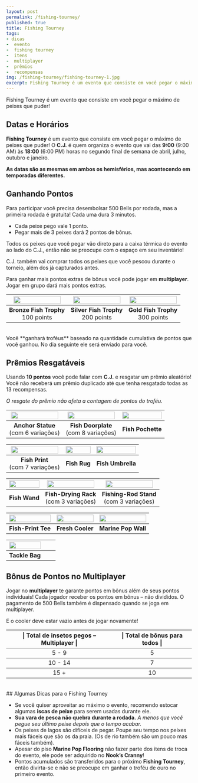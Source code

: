 ```yaml
---
layout: post
permalink: /fishing-tourney/
published: true
title: Fishing Tourney
tags:
- dicas
-  evento
-  fishing tourney
-  itens
-  multiplayer
-  prêmios
-  recompensas
img: /fishing-tourney/fishing-tourney-1.jpg
excerpt: Fishing Tourney é um evento que consiste em você pegar o máximo de peixes que puder!
---
```

Fishing Tourney é um evento que consiste em você pegar o máximo de peixes que puder!<!--more-->

## Datas e Horários

**Fishing Tourney** é um evento que consiste em você pegar o máximo de peixes que puder! O **C.J.** é quem organiza o evento que vai das **9:00** (9:00 AM) às **18:00** (6:00 PM) horas no segundo final de semana de abril, julho, outubro e janeiro.

**As datas são as mesmas em ambos os hemisférios, mas acontecendo em temporadas diferentes.**

## Ganhando Pontos

Para participar você precisa desembolsar 500 Bells por rodada, mas a primeira rodada é gratuita! Cada uma dura 3 minutos.

- Cada peixe pego vale 1 ponto.
- Pegar mais de 3 peixes dará 2 pontos de bônus.

Todos os peixes que você pegar vão direto para a caixa térmica do evento ao lado do C.J., então não se preocupe com o espaço em seu inventário!

C.J. também vai comprar todos os peixes que você pescou durante o torneio, além dos já capturados antes.

Para ganhar mais pontos extras de bônus você pode jogar em **multiplayer**. Jogar em grupo dará mais pontos extras.

<center>
<table>
<thead>
  <tr>
    <th><img src="{{site.baseurl}}/assets/img/fishing-tourney/TrophyFishBronz.png" style="width:100%;max-width:128px"></th>
    <th><img src="{{site.baseurl}}/assets/img/fishing-tourney/TrophyFishSilver.png" style="width:100%;max-width:128px"></th>
    <th><img src="{{site.baseurl}}/assets/img/fishing-tourney/TrophyFishGold.png"  style="width:100%;max-width:128px"></th>
  </tr>
</thead>
<tbody>
  <tr>
    <td><center><b>Bronze Fish Trophy</b><br>100 points</center></td>
    <td><center><b>Silver Fish Trophy</b><br>200 points</center></td>
    <td><center><b>Gold Fish Trophy</b><br>300 points</center></td>
  </tr>
</tbody>
</table>
</center>
<br/>
Você **ganhará troféus** baseado na quantidade cumulativa de pontos que você ganhou. No dia seguinte ele será enviado para você.

## Prêmios Resgatáveis

Usando **10 pontos** você pode falar com **C.J.** e resgatar um prêmio aleatório! Você não receberá um prêmio duplicado até que tenha resgatado todas as 13 recompensas.

*O resgate do prêmio não afeta a contagem de pontos do troféu.*

<center>
<table>
<thead>
  <tr>
    <th><img src="{{site.baseurl}}/assets/img/fishing-tourney/anchor_statue.png" style="width:100%;max-width:128px"></th>
    <th><img src="{{site.baseurl}}/assets/img/fishing-tourney/fish_doorplate.png" style="width:100%;max-width:128px"></th>
    <th><img src="{{site.baseurl}}/assets/img/fishing-tourney/fish_pochette.png"  style="width:100%;max-width:128px"></th>
  </tr>
</thead>
<tbody>
  <tr>
    <td><center><b>Anchor Statue</b><br>(com 6 variações)</center></td>
    <td><center><b>Fish Doorplate</b><br>(com 8 variações)</center></td>
    <td><center><b>Fish Pochette</b><br></center></td>
  </tr>
</tbody>
</table>
</center>

<center>
<table>
<thead>
  <tr>
    <th><img src="{{site.baseurl}}/assets/img/fishing-tourney/fish_print.png" style="width:100%;max-width:128px"></th>
    <th><img src="{{site.baseurl}}/assets/img/fishing-tourney/fish_rug.png" style="width:100%;max-width:128px"></th>
    <th><img src="{{site.baseurl}}/assets/img/fishing-tourney/fish_umbrella.png"  style="width:100%;max-width:128px"></th>
  </tr>
</thead>
<tbody>
  <tr>
    <td><center><b>Fish Print</b><br>(com 7 variações)</center></td>
    <td><center><b>Fish Rug</b><br></center></td>
    <td><center><b>Fish Umbrella</b><br></center></td>
  </tr>
</tbody>
</table>
</center>

<center>
<table>
<thead>
  <tr>
    <th><img src="{{site.baseurl}}/assets/img/fishing-tourney/fish_wand.png" style="width:100%;max-width:128px"></th>
    <th><img src="{{site.baseurl}}/assets/img/fishing-tourney/fish-drying_rack.png" style="width:100%;max-width:128px"></th>
    <th><img src="{{site.baseurl}}/assets/img/fishing-tourney/fishing-rod_stand.png"  style="width:100%;max-width:128px"></th>
  </tr>
</thead>
<tbody>
  <tr>
    <td><center><b>Fish Wand</b><br></center></td>
    <td><center><b>Fish-Drying Rack</b><br>(com 3 variações)</center></td>
    <td><center><b>Fishing-Rod Stand</b><br>(com 3 variações)</center></td>
  </tr>
</tbody>
</table>
</center>

<center>
<table>
<thead>
  <tr>
    <th><img src="{{site.baseurl}}/assets/img/fishing-tourney/fish-print_tee.png" style="width:100%;max-width:128px"></th>
    <th><img src="{{site.baseurl}}/assets/img/fishing-tourney/fresh_cooler.png" style="width:100%;max-width:128px"></th>
    <th><img src="{{site.baseurl}}/assets/img/fishing-tourney/marine_pop_wall.png"  style="width:100%;max-width:128px"></th>
  </tr>
</thead>
<tbody>
  <tr>
    <td><center><b>Fish-Print Tee</b><br></center></td>
    <td><center><b>Fresh Cooler</b><br></center></td>
    <td><center><b>Marine Pop Wall</b><br></center></td>
  </tr>
</tbody>
</table>
</center>

<center>
<table>
<thead>
  <tr>
    <th><img src="{{site.baseurl}}/assets/img/fishing-tourney/tackle_bag.png" style="width:100%;max-width:128px"></th>
    <th></th>
    <th></th>
  </tr>
</thead>
<tbody>
  <tr>
    <td><center><b>Tackle Bag</b><br></center></td>
    <td></td>
    <td></td>
  </tr>
</tbody>
</table>
</center>

## Bônus de Pontos no Multiplayer

Jogar no **multiplayer** te garante pontos em bônus além de seus pontos individuais! Cada jogador receber os pontos em bônus – não divididos. O pagamento de 500 Bells também é dispensado quando se joga em multiplayer.

E o cooler deve estar vazio antes de jogar novamente!

<center>
<table>
<thead>
  <tr>
    <th><center><b>| Total de insetos pegos – Multiplayer |</b></center></th>
    <th><center><b>| Total de bônus para todos |</b></center></th>
  </tr>
</thead>
<tbody>
  <tr>
    <td><center>5 - 9</center></td>
    <td><center>5</center></td>
  </tr>
</tbody>
<tbody>
  <tr>
    <td><center>10 - 14</center></td>
    <td><center>7</center></td>
  </tr>
</tbody>
<tbody>
  <tr>
    <td><center>15 +</center></td>
    <td><center>10</center></td>
  </tr>
</tbody>
</table>
</center>
<br/>
## Algumas Dicas para o Fishing Tourney

- Se você quiser aproveitar ao máximo o evento, recomendo estocar algumas **iscas de peixe** para serem usadas durante ele.
- **Sua vara de pesca não quebra durante a rodada.** *A menos que você pegue seu último peixe depois que o tempo acabar.*
- Os peixes de lagos são difíceis de pegar. Poupe seu tempo nos peixes mais fáceis que são os da praia. (Os de rio também são um pouco mas fáceis também).
- Apesar do piso **Marine Pop Flooring** não fazer parte dos itens de troca do evento, ele pode ser adquirido no **Nook’s Cranny**!
- Pontos acumulados são transferidos para o próximo **Fishing Tourney**, então divirta-se e não se preocupe em ganhar o troféu de ouro no primeiro evento.
